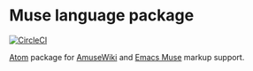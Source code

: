 # Muse language package

[![CircleCI](https://circleci.com/gh/link2xt/atom-muse.svg?style=svg)](https://circleci.com/gh/link2xt/atom-muse)

[Atom](https://atom.io/) package for [AmuseWiki](https://amusewiki.org/)
and [Emacs Muse](https://www.gnu.org/software/emacs-muse/) markup support.
